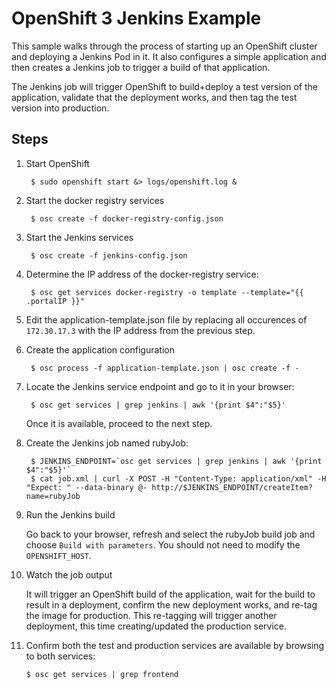 OpenShift 3 Jenkins Example
=========================

This sample walks through the process of starting up an OpenShift cluster and deploying a Jenkins Pod in it.
It also configures a simple application and then creates a Jenkins job to trigger a build of that application.

The Jenkins job will trigger OpenShift to build+deploy a test version of the application, validate that
the deployment works, and then tag the test version into production.

Steps
-----

1. Start OpenShift
    
        $ sudo openshift start &> logs/openshift.log &

2. Start the docker registry services

        $ osc create -f docker-registry-config.json

3. Start the Jenkins services

        $ osc create -f jenkins-config.json

4. Determine the IP address of the docker-registry service:

        $ osc get services docker-registry -o template --template="{{ .portalIP }}"
        
5. Edit the application-template.json file by replacing all occurences of `172.30.17.3` with the IP address from the previous step.

5. Create the application configuration

        $ osc process -f application-template.json | osc create -f -
 
6. Locate the Jenkins service endpoint and go to it in your browser:

        $ osc get services | grep jenkins | awk '{print $4":"$5}'

    Once it is available, proceed to the next step.
    
7. Create the Jenkins job named rubyJob:

        $ JENKINS_ENDPOINT=`osc get services | grep jenkins | awk '{print $4":"$5}'`
        $ cat job.xml | curl -X POST -H "Content-Type: application/xml" -H "Expect: " --data-binary @- http://$JENKINS_ENDPOINT/createItem?name=rubyJob

8. Run the Jenkins build
   
    Go back to your browser, refresh and select the rubyJob build job and choose `Build with parameters`. 
    You should not need to modify the `OPENSHIFT_HOST`.

9. Watch the job output

   It will trigger an OpenShift build of the application, wait for the build to result in a deployment,
   confirm the new deployment works, and re-tag the image for production.  This re-tagging will trigger
   another deployment, this time creating/updated the production service.

10. Confirm both the test and production services are available by browsing to both services:

        $ osc get services | grep frontend
   
